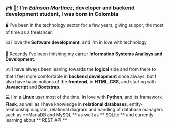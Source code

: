 ### ¡Hi 👋! I'm *Edinson Martínez*, developer and backend development student, I was born in Colombia
🖥️ I've been in the technology sector for a few years, giving suppor, the most of time as a freelancer.

⌨️ I love the **Software development**, and I'm in love with technology.

📝 Recently I've been finishing my carrer **Information Systems Analisys and Development**.

✍️ I have always been leaning towards the **logical** side and from there to that I feel more comfortable in **backend development** since always, but I also have basic notions of the **frontend**, in **HTML, CSS**, and starting with **Javascript** and **Bootstrap**.

💻 I'm a **Linux** user most of the time. In love with **Python**, and its framework **Flask**, as well as I have knowledge in **relational databases**, entity-relationship diagram, relational diagram and handling of database managers such as **MariaDB and MySQL ** as well as ** SQLite ** and currently learning about ** REST API **

<!--
**Edmartt/Edmartt** is a ✨ _special_ ✨ repository because its `README.md` (this file) appears on your GitHub profile.

Here are some ideas to get you started:

- 🔭 I’m currently working on ...
- 🌱 I’m currently learning ...
- 👯 I’m looking to collaborate on ...
- 🤔 I’m looking for help with ...
- 💬 Ask me about ...
- 📫 How to reach me: ...
- 😄 Pronouns: ...
- ⚡ Fun fact: ...
-->
